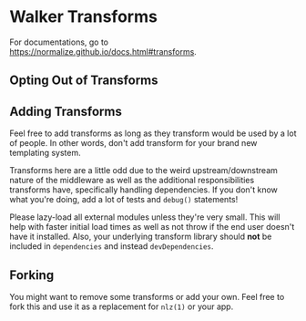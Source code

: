 # Walker Transforms

For documentations, go to https://normalize.github.io/docs.html#transforms.

## Opting Out of Transforms

## Adding Transforms

Feel free to add transforms as long as they transform would be used
by a lot of people. In other words, don't add transform for your
brand new templating system.

Transforms here are a little odd due to the weird upstream/downstream
nature of the middleware as well as the additional responsibilities
transforms have, specifically handling dependencies.
If you don't know what you're doing, add a lot of tests and `debug()` statements!

Please lazy-load all external modules unless they're very small.
This will help with faster initial load times as well as not throw
if the end user doesn't have it installed. Also, your underlying
transform library should __not__ be included in `dependencies`
and instead `devDependencies`.

## Forking

You might want to remove some transforms or add your own.
Feel free to fork this and use it as a replacement for `nlz(1)` or your app.
